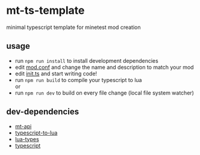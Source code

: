 # mt-ts-template
minimal typescript template for minetest mod creation

## usage
- run `npm run install` to install development dependencies
- edit [mod.conf](./mod.conf) and change the name and description to match your mod
- edit [init.ts](./init.ts) and start writing code!
- run `npm run build` to compile your typescript to lua<br/>
or
- run `npm run dev` to build on every file change (local file system watcher)

## dev-dependencies
- [mt-api](https://github.com/RepComm/mt-api)
- [typescript-to-lua](https://github.com/TypeScriptToLua/TypeScriptToLua)
- [lua-types](https://github.com/TypeScriptToLua/lua-types)
- [typescript](https://github.com/microsoft/TypeScript)
